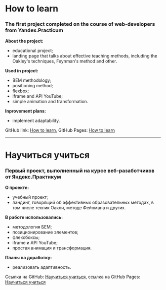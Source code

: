 # How to learn
### The first project completed on the course of web-developers from Yandex.Practicum

**About the project:**
* educational project;
* landing page that talks about effective teaching methods, including the Oakley's techniques, Feynman's method and other.

**Used in project:**
* BEM methodology;
* positioning method;
* flexbox;
* iframe and API YouTube;
* simple animation and transformation.

**Inprovement plans:**
* implement adaptability.

GitHub link: [How to learn](https://github.com/MariaSeraya/how-to-learn.git),
GitHub Pages: [How to learn](https://mariaseraya.github.io/how-to-learn/)

------

# Научиться учиться
### Первый проект, выполненный на курсе веб-разаботчиков от Яндекс.Практикум

**О проекте:**
* учебный проект;
* лэндинг, говорящий об эффективных образовательных методах, в том числе техник Оакли, методе Фейнмана и других.

**В работе использовались:**
* методология БЕМ;
* позиционирование элементов;
* флексбоксы;
* iframe и API YouTube;
* простая анимация и трансформация.

**Планы на доработку:**
* реализовать адаптивность.

Ссылка на GitHub: [Научиться учиться](https://github.com/MariaSeraya/how-to-learn.git),
cсылка на GitHub Pages: [Научиться учиться](https://mariaseraya.github.io/how-to-learn/)



